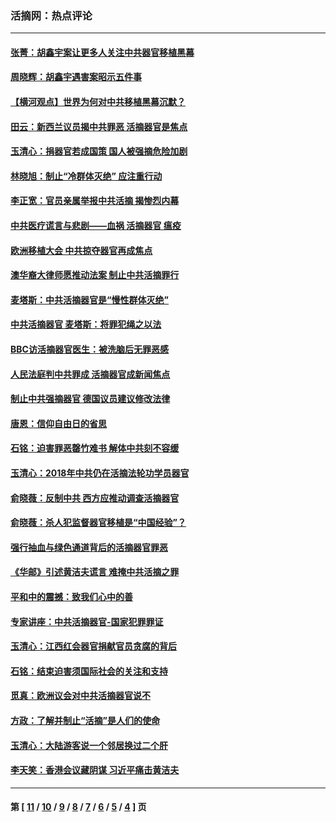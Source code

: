 ### 活摘网：热点评论
---
#### [张菁：胡鑫宇案让更多人关注中共器官移植黑幕](../../pages/nf5879/n13929073.md?02210430) 
#### [周晓辉：胡鑫宇遇害案昭示五件事](../../pages/nf5879/n13921870.md?02210430) 
#### [【横河观点】世界为何对中共移植黑幕沉默？](../../pages/nf5879/n13244249.md?02210430) 
#### [田云：新西兰议员揭中共罪恶 活摘器官是焦点](../../pages/nf5879/n13070629.md?02210430) 
#### [玉清心：捐器官若成国策 国人被强摘危险加剧](../../pages/nf5879/n12802713.md?02210430) 
#### [林晓旭：制止“冷群体灭绝” 应注重行动](../../pages/nf5879/n12779736.md?02210430) 
#### [李正宽：官员亲属举报中共活摘 揭惨烈内幕](../../pages/nf5879/n12684490.md?02210430) 
#### [中共医疗谎言与悲剧——血祸 活摘器官 瘟疫](../../pages/nf5879/n12372103.md?02210430) 
#### [欧洲移植大会 中共掠夺器官再成焦点](../../pages/nf5879/n11538883.md?02210430) 
#### [澳华裔大律师愿推动法案 制止中共活摘罪行](../../pages/nf5879/n11377039.md?02210430) 
#### [麦塔斯：中共活摘器官是“慢性群体灭绝”](../../pages/nf5879/n11350529.md?02210430) 
#### [中共活摘器官 麦塔斯：将罪犯绳之以法](../../pages/nf5879/n11347973.md?02210430) 
#### [BBC访活摘器官医生：被洗脑后无罪恶感](../../pages/nf5879/n11335935.md?02210430) 
#### [人民法庭判中共罪成 活摘器官成新闻焦点](../../pages/nf5879/n11331578.md?02210430) 
#### [制止中共强摘器官 德国议员建议修改法律](../../pages/nf5879/n11249451.md?02210430) 
#### [唐恩：信仰自由日的省思](../../pages/nf5879/n11003525.md?02210430) 
#### [石铭：迫害罪恶罄竹难书  解体中共刻不容缓](../../pages/nf5879/n10942855.md?02210430) 
#### [玉清心：2018年中共仍在活摘法轮功学员器官](../../pages/nf5879/n10914646.md?02210430) 
#### [俞晓薇：反制中共 西方应推动调查活摘器官](../../pages/nf5879/n10794671.md?02210430) 
#### [俞晓薇：杀人犯监督器官移植是“中国经验”？](../../pages/nf5879/n10466427.md?02210430) 
#### [强行抽血与绿色通道背后的活摘器官罪恶](../../pages/nf5879/n10004708.md?02210430) 
#### [《华邮》引述黄洁夫谎言 难掩中共活摘之罪](../../pages/nf5879/n9642309.md?02210430) 
#### [平和中的震撼：致我们心中的善](../../pages/nf5879/n9021123.md?02210430) 
#### [专家讲座：中共活摘器官-国家犯罪罪证](../../pages/nf5879/n8828153.md?02210430) 
#### [玉清心：江西红会器官捐献官员贪腐的背后](../../pages/nf5879/n8522122.md?02210430) 
#### [石铭：结束迫害须国际社会的关注和支持](../../pages/nf5879/n8443497.md?02210430) 
#### [觅真：欧洲议会对中共活摘器官说不](../../pages/nf5879/n8337486.md?02210430) 
#### [方政：了解并制止“活摘”是人们的使命](../../pages/nf5879/n8329214.md?02210430) 
#### [玉清心：大陆游客说一个邻居换过二个肝](../../pages/nf5879/n8291404.md?02210430) 
#### [李天笑：香港会议藏阴谋 习近平痛击黄洁夫](../../pages/nf5879/n8241459.md?02210430) 

---
#### 第 [ [11](./11.md?02210430) / [10](./10.md?02210430) / [9](./9.md?02210430) / [8](./8.md?02210430) / [7](./7.md?02210430) / [6](./6.md?02210430) / [5](./5.md?02210430) / [4](./4.md?02210430) ] 页
